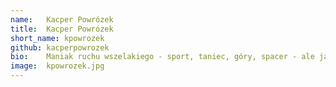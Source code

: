 ```yaml
---
name:   Kacper Powrózek
title:  Kacper Powrózek
short_name: kpowrozek
github: kacperpowrozek
bio:    Maniak ruchu wszelakiego - sport, taniec, góry, spacer - ale jakoś daje radę wysiedzieć przed komputerem. Absolwent Politechniki Wrocławskiej, początkujący programista. Poza tym uwielbia eksplorować świat i podróżować.
image:  kpowrozek.jpg
---
```


